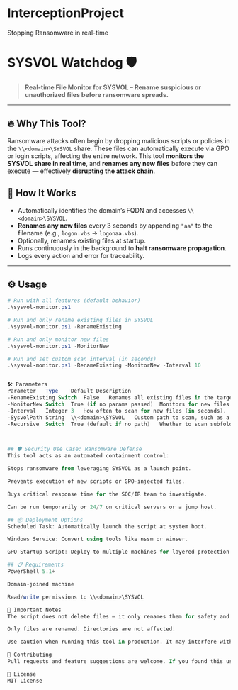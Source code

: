 # InterceptionProject
Stopping Ransomware in real-time
# SYSVOL Watchdog 🛡️  
> **Real-time File Monitor for SYSVOL – Rename suspicious or unauthorized files before ransomware spreads.**

---

## 🔥 Why This Tool?

Ransomware attacks often begin by dropping malicious scripts or policies in the `\\<domain>\SYSVOL` share. These files can automatically execute via GPO or login scripts, affecting the entire network. This tool **monitors the SYSVOL share in real time**, and **renames any new files** before they can execute — effectively **disrupting the attack chain**.

## 🧠 How It Works

- Automatically identifies the domain’s FQDN and accesses `\\<domain>\SYSVOL`.
- **Renames any new files** every 3 seconds by appending `"aa"` to the filename (e.g., `logon.vbs` → `logonaa.vbs`).
- Optionally, renames existing files at startup.
- Runs continuously in the background to **halt ransomware propagation**.
- Logs every action and error for traceability.

---

## ⚙️ Usage

```powershell
# Run with all features (default behavior)
.\sysvol-monitor.ps1

# Run and only rename existing files in SYSVOL
.\sysvol-monitor.ps1 -RenameExisting

# Run and only monitor new files
.\sysvol-monitor.ps1 -MonitorNew

# Run and set custom scan interval (in seconds)
.\sysvol-monitor.ps1 -RenameExisting -MonitorNew -Interval 10


🛠️ Parameters
Parameter	Type	Default	Description
-RenameExisting	Switch	False	Renames all existing files in the target folder at startup.
-MonitorNew	Switch	True (if no params passed)	Monitors for new files and renames them.
-Interval	Integer	3	How often to scan for new files (in seconds).
-SysvolPath	String	\\<domain>\SYSVOL	Custom path to scan, such as a subfolder inside SYSVOL.
-Recursive	Switch	True (default if no path)	Whether to scan subfolders inside the target path.



## 🛡️ Security Use Case: Ransomware Defense
This tool acts as an automated containment control:

Stops ransomware from leveraging SYSVOL as a launch point.

Prevents execution of new scripts or GPO-injected files.

Buys critical response time for the SOC/IR team to investigate.

Can be run temporarily or 24/7 on critical servers or a jump host.

## 📦 Deployment Options
Scheduled Task: Automatically launch the script at system boot.

Windows Service: Convert using tools like nssm or winser.

GPO Startup Script: Deploy to multiple machines for layered protection.

## 📋 Requirements
PowerShell 5.1+

Domain-joined machine

Read/write permissions to \\<domain>\SYSVOL

🚨 Important Notes
The script does not delete files — it only renames them for safety and traceability.

Only files are renamed. Directories are not affected.

Use caution when running this tool in production. It may interfere with legitimate scripts if not coordinated with IT/DevOps.

🤝 Contributing
Pull requests and feature suggestions are welcome. If you found this useful in stopping an actual threat, we’d love to hear your story!

📜 License
MIT License
